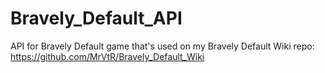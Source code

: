 # Bravely_Default_API
API for Bravely Default game that's used on my Bravely Default Wiki repo: <br/>
https://github.com/MrVtR/Bravely_Default_Wiki
